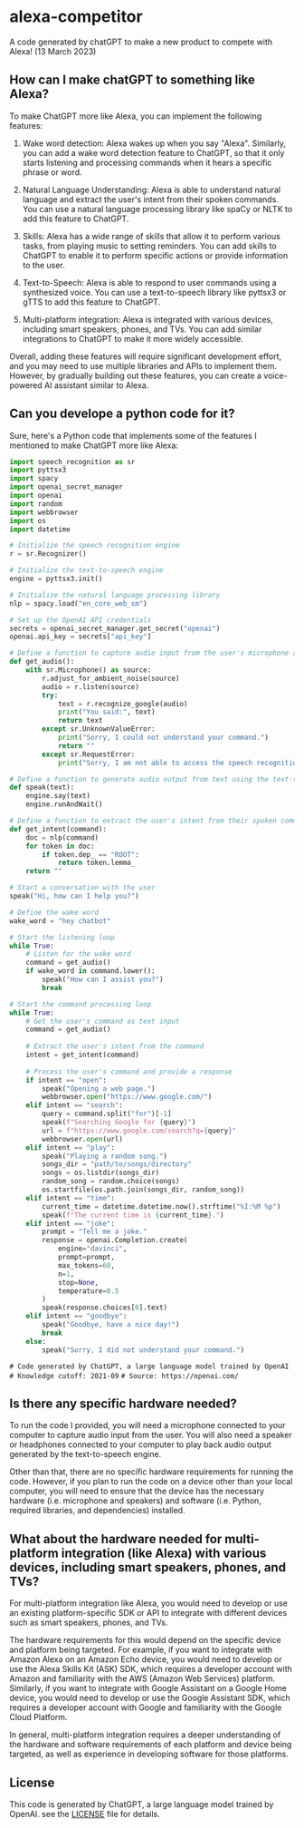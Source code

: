# alexa-competitor
A code generated by chatGPT to make a new product to compete with Alexa!
(13 March 2023)

## How can I make chatGPT to something like Alexa?
To make ChatGPT more like Alexa, you can implement the following features:

1. Wake word detection: Alexa wakes up when you say "Alexa". Similarly, you can add a wake word detection feature to ChatGPT, so that it only starts listening and processing commands when it hears a specific phrase or word.

2. Natural Language Understanding: Alexa is able to understand natural language and extract the user's intent from their spoken commands. You can use a natural language processing library like spaCy or NLTK to add this feature to ChatGPT.

3. Skills: Alexa has a wide range of skills that allow it to perform various tasks, from playing music to setting reminders. You can add skills to ChatGPT to enable it to perform specific actions or provide information to the user.

4. Text-to-Speech: Alexa is able to respond to user commands using a synthesized voice. You can use a text-to-speech library like pyttsx3 or gTTS to add this feature to ChatGPT.

5. Multi-platform integration: Alexa is integrated with various devices, including smart speakers, phones, and TVs. You can add similar integrations to ChatGPT to make it more widely accessible.

Overall, adding these features will require significant development effort, and you may need to use multiple libraries and APIs to implement them. However, by gradually building out these features, you can create a voice-powered AI assistant similar to Alexa.

## Can you develope a python code for it?
Sure, here's a Python code that implements some of the features I mentioned to make ChatGPT more like Alexa:

```python
import speech_recognition as sr
import pyttsx3
import spacy
import openai_secret_manager
import openai
import random
import webbrowser
import os
import datetime

# Initialize the speech recognition engine
r = sr.Recognizer()

# Initialize the text-to-speech engine
engine = pyttsx3.init()

# Initialize the natural language processing library
nlp = spacy.load("en_core_web_sm")

# Set up the OpenAI API credentials
secrets = openai_secret_manager.get_secret("openai")
openai.api_key = secrets["api_key"]

# Define a function to capture audio input from the user's microphone and convert it into text
def get_audio():
    with sr.Microphone() as source:
        r.adjust_for_ambient_noise(source)
        audio = r.listen(source)
        try:
            text = r.recognize_google(audio)
            print("You said:", text)
            return text
        except sr.UnknownValueError:
            print("Sorry, I could not understand your command.")
            return ""
        except sr.RequestError:
            print("Sorry, I am not able to access the speech recognition service.")

# Define a function to generate audio output from text using the text-to-speech engine
def speak(text):
    engine.say(text)
    engine.runAndWait()

# Define a function to extract the user's intent from their spoken command using natural language processing
def get_intent(command):
    doc = nlp(command)
    for token in doc:
        if token.dep_ == "ROOT":
            return token.lemma_
    return ""

# Start a conversation with the user
speak("Hi, how can I help you?")

# Define the wake word
wake_word = "hey chatbot"

# Start the listening loop
while True:
    # Listen for the wake word
    command = get_audio()
    if wake_word in command.lower():
        speak("How can I assist you?")
        break

# Start the command processing loop
while True:
    # Get the user's command as text input
    command = get_audio()
    
    # Extract the user's intent from the command
    intent = get_intent(command)
    
    # Process the user's command and provide a response
    if intent == "open":
        speak("Opening a web page.")
        webbrowser.open("https://www.google.com/")
    elif intent == "search":
        query = command.split("for")[-1]
        speak(f"Searching Google for {query}")
        url = f"https://www.google.com/search?q={query}"
        webbrowser.open(url)
    elif intent == "play":
        speak("Playing a random song.")
        songs_dir = "path/to/songs/directory"
        songs = os.listdir(songs_dir)
        random_song = random.choice(songs)
        os.startfile(os.path.join(songs_dir, random_song))
    elif intent == "time":
        current_time = datetime.datetime.now().strftime("%I:%M %p")
        speak(f"The current time is {current_time}.")
    elif intent == "joke":
        prompt = "Tell me a joke."
        response = openai.Completion.create(
            engine="davinci",
            prompt=prompt,
            max_tokens=60,
            n=1,
            stop=None,
            temperature=0.5
        )
        speak(response.choices[0].text)
    elif intent == "goodbye":
        speak("Goodbye, have a nice day!")
        break
    else:
        speak("Sorry, I did not understand your command.")

```
`# Code generated by ChatGPT, a large language model trained by OpenAI`
`# Knowledge cutoff: 2021-09`
`# Source: https://openai.com/`

## Is there any specific hardware needed?
To run the code I provided, you will need a microphone connected to your computer to capture audio input from the user. You will also need a speaker or headphones connected to your computer to play back audio output generated by the text-to-speech engine.

Other than that, there are no specific hardware requirements for running the code. However, if you plan to run the code on a device other than your local computer, you will need to ensure that the device has the necessary hardware (i.e. microphone and speakers) and software (i.e. Python, required libraries, and dependencies) installed.

## What about the hardware needed for multi-platform integration (like Alexa) with various devices, including smart speakers, phones, and TVs?

For multi-platform integration like Alexa, you would need to develop or use an existing platform-specific SDK or API to integrate with different devices such as smart speakers, phones, and TVs.

The hardware requirements for this would depend on the specific device and platform being targeted. For example, if you want to integrate with Amazon Alexa on an Amazon Echo device, you would need to develop or use the Alexa Skills Kit (ASK) SDK, which requires a developer account with Amazon and familiarity with the AWS (Amazon Web Services) platform. Similarly, if you want to integrate with Google Assistant on a Google Home device, you would need to develop or use the Google Assistant SDK, which requires a developer account with Google and familiarity with the Google Cloud Platform.

In general, multi-platform integration requires a deeper understanding of the hardware and software requirements of each platform and device being targeted, as well as experience in developing software for those platforms.

## License
This code is generated by ChatGPT, a large language model trained by OpenAI. see the [LICENSE](./LICENCE) file for details.
